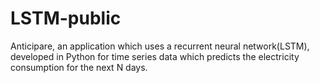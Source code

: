 # LSTM-public
Anticipare​, an application which uses a recurrent neural network(​LSTM​)​, developed in Python for time series data which predicts the electricity consumption for the next N days.
